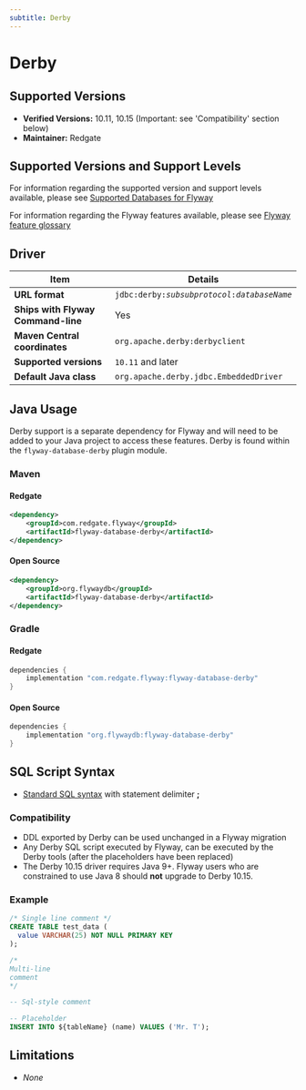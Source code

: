 ```yaml
---
subtitle: Derby
---
```

# Derby

## Supported Versions
- **Verified Versions:** 10.11, 10.15 (Important: see 'Compatibility' section below)
- **Maintainer:** Redgate

## Supported Versions and Support Levels
For information regarding the supported version and support levels available,
please see [Supported Databases for Flyway](https://documentation.red-gate.com/flyway/learn-more-about-flyway/system-requirements/supported-databases-for-flyway)

For information regarding the Flyway features available, please see [Flyway feature glossary](https://documentation.red-gate.com/flyway/learn-more-about-flyway/feature-glossary)


## Driver

| Item                               | Details                                                           |
|------------------------------------|-------------------------------------------------------------------|
| **URL format**                     | <code>jdbc:derby:<i>subsubprotocol</i>:<i>databaseName</i></code> |
| **Ships with Flyway Command-line** | Yes                                                               |
| **Maven Central coordinates**      | `org.apache.derby:derbyclient`                                    |
| **Supported versions**             | `10.11` and later                                                 |
| **Default Java class**             | `org.apache.derby.jdbc.EmbeddedDriver`                            |


## Java Usage
Derby support is a separate dependency for Flyway and will need to be added to your Java project to access these features.
Derby is found within the `flyway-database-derby` plugin module.
### Maven
#### Redgate
```xml
<dependency>
    <groupId>com.redgate.flyway</groupId>
    <artifactId>flyway-database-derby</artifactId>
</dependency>
```
#### Open Source
```xml
<dependency>
    <groupId>org.flywaydb</groupId>
    <artifactId>flyway-database-derby</artifactId>
</dependency>
```

### Gradle
#### Redgate
```groovy
dependencies {
    implementation "com.redgate.flyway:flyway-database-derby"
}
```
#### Open Source
```groovy
dependencies {
    implementation "org.flywaydb:flyway-database-derby"
}
```

## SQL Script Syntax

- [Standard SQL syntax](Concepts/migrations#sql-based-migrations#syntax) with statement delimiter **;**

### Compatibility
    
- DDL exported by Derby can be used unchanged in a Flyway migration
- Any Derby SQL script executed by Flyway, can be executed by the Derby tools (after the placeholders have been replaced)
- The Derby 10.15 driver requires Java 9+. Flyway users who are constrained to use Java 8 should **not** upgrade to Derby 10.15.

### Example

```sql
/* Single line comment */
CREATE TABLE test_data (
  value VARCHAR(25) NOT NULL PRIMARY KEY
);

/*
Multi-line
comment
*/

-- Sql-style comment

-- Placeholder
INSERT INTO ${tableName} (name) VALUES ('Mr. T');
```

## Limitations

- *None*
